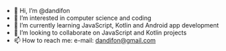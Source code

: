 - 👋 Hi, I’m @dandifon
- 👀 I’m interested in computer science and coding
- 🌱 I’m currently learning JavaScript, Kotlin and Android app development
- 💞️ I’m looking to collaborate on JavaScript and Kotlin projects
- 📫 How to reach me: e-mail: dandifon@gmail.com

<!---
dandifon/dandifon is a ✨ special ✨ repository because its `README.md` (this file) appears on your GitHub profile.
You can click the Preview link to take a look at your changes.
--->
